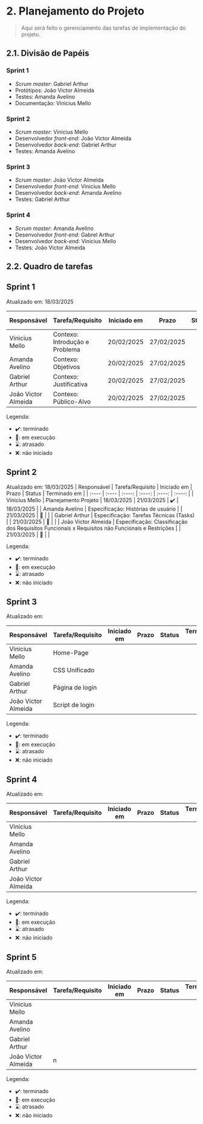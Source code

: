 # 2. Planejamento do Projeto

> Aqui será feito o gerenciamento das tarefas de implementação do projeto.

## 2.1. Divisão de Papéis

### Sprint 1
- _Scrum master_: Gabriel Arthur
- Protótipos: João Victor Almeida
- Testes: Amanda Avelino
- Documentação: Vinicius Mello

### Sprint 2
- _Scrum master_: Vinicius Mello
- Desenvolvedor _front-end_: João Victor Almeida
- Desenvolvedor _back-end_: Gabriel Arthur
- Testes: Amanda Avelino

### Sprint 3
- _Scrum master_: João Victor Almeida
- Desenvolvedor _front-end_: Vinicius Mello
- Desenvolvedor _back-end_: Amanda Avelino
- Testes: Gabriel Arthur

### Sprint 4
- _Scrum master_: Amanda Avelino
- Desenvolvedor _front-end_: Gabrel Arthur
- Desenvolvedor _back-end_: Vinicius Mello
- Testes: João Victor Almeida

  
## 2.2. Quadro de tarefas

## Sprint 1

Atualizado em: 18/03/2025

| Responsável           | Tarefa/Requisito                                                                   | Iniciado em    | Prazo      | Status | Terminado em    |
| :----                 |    :----                                                                           |      :----:    | :----:     | :----: | :----:          |
| Vinicius Mello        | Contexo: Introdução e Problema                                                         | 20/02/2025     | 27/02/2025 | ✔️    | 21/02/2025       |
| Amanda Avelino        | Contexo: Objetivos | 20/02/2025     | 27/02/2025 | ✔️    | 21/02/2025       |
| Gabriel Arthur        | Contexo: Justificativa                                                          | 20/02/2025     | 27/02/2025 | ✔️    | 21/02/2025      |
| João Victor Almeida   | Contexo: Público-Alvo  | 20/02/2025     | 27/02/2025 | ✔️    | 21/02/2025       |


Legenda:
- ✔️: terminado
- 📝: em execução
- ⌛: atrasado
- ❌: não iniciado

## Sprint 2

Atualizado em: 18/03/2025
| Responsável           | Tarefa/Requisito                                                                   | Iniciado em    | Prazo      | Status | Terminado em    |
| :----                 |    :----                                                                           |      :----:    | :----:     | :----: | :----:          |
| Vinicius Mello        | Planejamento Projeto                                                               | 18/03/2025     | 21/03/2025 | ✔️    | 18/03/2025      |
| Amanda Avelino        | Especificação: Histórias de usuário                                                               |                | 21/03/2025 | 📝    |                 |
| Gabriel Arthur        | Especificação: Tarefas Técnicas (Tasks)                                                           |                | 21/03/2025 | 📝    |                 |
| João Victor Almeida   | Especificação: Classificação dos Requisitos Funcionais x Requisitos não Funcionais e Restrições  |                | 21/03/2025 | 📝    |                 |

Legenda:
- ✔️: terminado
- 📝: em execução
- ⌛: atrasado
- ❌: não iniciado

  
## Sprint 3

Atualizado em: 

| Responsável   | Tarefa/Requisito | Iniciado em    | Prazo      | Status | Terminado em    |
| :----                 |    :----                                                                           |      :----:    | :----:     | :----: | :----:          |
|  Vinicius Mello        | Home-Page        |     | |    |     |
|  Amanda Avelino         | CSS Unificado    |      | |     |                 |
| Gabriel Arthur         | Página de login  |      |  |      |                 |
| João Victor Almeida        | Script de login  |     | |     |       |

Legenda:
- ✔️: terminado
- 📝: em execução
- ⌛: atrasado
- ❌: não iniciado


## Sprint 4

Atualizado em: 

| Responsável   | Tarefa/Requisito | Iniciado em    | Prazo      | Status | Terminado em    |
| :----                 |    :----                                                                           |      :----:    | :----:     | :----: | :----:          |
|  Vinicius Mello        |        |     | |    |     |
|  Amanda Avelino         |    |      | |     |                 |
| Gabriel Arthur         |   |      |  |      |                 |
| João Victor Almeida        |  |     | |     |       |


Legenda:
- ✔️: terminado
- 📝: em execução
- ⌛: atrasado
- ❌: não iniciado

## Sprint 5

Atualizado em: 

| Responsável   | Tarefa/Requisito | Iniciado em    | Prazo      | Status | Terminado em    |
| :----                 |    :----                                                                           |      :----:    | :----:     | :----: | :----:          |
|  Vinicius Mello        |       |     | |    |     |
|  Amanda Avelino         |     |      | |     |                 |
| Gabriel Arthur         |  |      |  |      |                 |
| João Victor Almeida        | n  |     | |     |       |

Legenda:
- ✔️: terminado
- 📝: em execução
- ⌛: atrasado
- ❌: não iniciado



